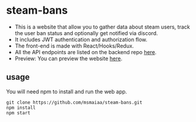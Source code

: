 # steam-bans
- This is a website that allow you to gather data about steam users, track the user ban status and optionally get notified via discord.  
- It includes JWT authentication and authorization flow.  
- The front-end is made with React/Hooks/Redux.  
- All the API endpoints are listed on the backend repo [here](https://github.com/msmaiaa/steam-bans-server).  
- Preview: You can preview the website [here](https://steam-bans.herokuapp.com/). 

## usage
You will need npm to install and run the web app.

```
git clone https://github.com/msmaiaa/steam-bans.git
npm install
npm start
```
